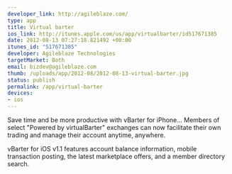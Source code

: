 ```yaml
--- 
developer_link: http://agileblaze.com/
type: app
title: Virtual barter
ios_link: http://itunes.apple.com/us/app/virtualbarter/id517671385
date: 2012-08-13 07:27:18.821492 +00:00
itunes_id: "517671385"
developer: Agileblaze Technologies
targetMarket: Both
email: bizdev@agileblaze.com
thumb: /uploads/app/2012-08/2012-08-13-virtual-barter.jpg
status: publish
permalink: /app/virtual-barter
devices: 
- ios
---
```


Save time and be more productive with vBarter for iPhone... Members of select "Powered by virtualBarter" exchanges can now facilitate their own trading and manage their account anytime, anywhere.

vBarter for iOS v1.1 features account balance information, mobile transaction posting, the latest marketplace offers, and a member directory search.

